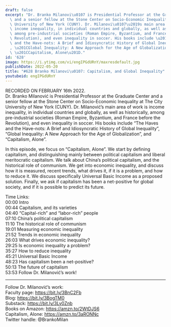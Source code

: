 ```yaml
---
draft: false
excerpt: "Dr. Branko Milanovi\u0107 is Presidential Professor at the Graduate Center\
  \ and a senior fellow at the Stone Center on Socio-Economic Inequality at The City\
  \ University of New York (CUNY). Dr. Milanovi\u0107\u2019s main area of work is\
  \ income inequality, in individual countries and globally, as well as historically,\
  \ among pre-industrial societies (Roman Empire, Byzantium, and France before the\
  \ Revolution), and even inequality in soccer. His books include \u201CThe Haves\
  \ and the Have-nots: A Brief and Idiosyncratic History of Global Inequality\u201D\
  , \u201CGlobal Inequality: A New Approach for the Age of Globalization\u201D, and\
  \ \u201CCapitalism, Alone\u201D."
id: '628'
image: https://i.ytimg.com/vi/engIPGdURnY/maxresdefault.jpg
publishDate: 2022-05-20
title: "#628 Branko Milanovi\u0107: Capitalism, and Global Inequality"
youtubeid: engIPGdURnY
---
```

<div class="timelinks">

RECORDED ON FEBRUARY 16th 2022.  
Dr. Branko Milanović is Presidential Professor at the Graduate Center and a senior fellow at the Stone Center on Socio-Economic Inequality at The City University of New York (CUNY). Dr. Milanović’s main area of work is income inequality, in individual countries and globally, as well as historically, among pre-industrial societies (Roman Empire, Byzantium, and France before the Revolution), and even inequality in soccer. His books include “The Haves and the Have-nots: A Brief and Idiosyncratic History of Global Inequality”, “Global Inequality: A New Approach for the Age of Globalization”, and “Capitalism, Alone”.

In this episode, we focus on “Capitalism, Alone”. We start by defining capitalism, and distinguishing mainly between political capitalism and liberal meritocratic capitalism. We talk about China’s political capitalism, and the historical role of communism. We get into economic inequality, and discuss how it is measured, recent trends, what drives it, if it is a problem, and how to reduce it. We discuss specifically Universal Basic Income as a proposed solution. Finally, we ask if capitalism has been a net-positive for global society, and if it is possible to predict its future.

Time Links:  
<time>00:00</time> Intro  
<time>00:44</time> Capitalism, and its varieties  
<time>04:40</time> “Capital-rich” and “labor-rich” people  
<time>07:10</time> China’s political capitalism  
<time>11:10</time> The historical role of communism  
<time>19:01</time> Measuring economic inequality  
<time>21:52</time> Trends in economic inequality  
<time>26:03</time> What drives economic inequality?  
<time>29:25</time> Is economic inequality a problem?  
<time>35:27</time> How to reduce inequality  
<time>45:21</time> Universal Basic Income  
<time>48:23</time> Has capitalism been a net-positive?  
<time>50:13</time> The future of capitalism  
<time>53:53</time> Follow Dr. Milanović’s work!

---

Follow Dr. Milanović’s work:  
Faculty page: https://bit.ly/3BnC2Fb  
Blog: https://bit.ly/3BogTM0  
Substack: https://bit.ly/3Ly0Znb  
Books on Amazon: https://amzn.to/2WtDJS6  
Capitalism, Alone: https://amzn.to/3aRONNc  
Twitter handle: @BrankoMilan
</div>

